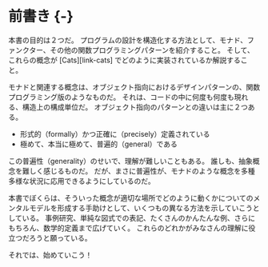 # 前書き {-}

本書の目的は２つだ。
プログラムの設計を構造化する方法として、モナド、ファンクター、その他の関数プログラミングパターンを紹介すること。
そして、これらの概念が [Cats][link-cats] でどのように実装されているか解説すること。

モナドと関連する概念は、オブジェクト指向におけるデザインパターンの、関数プログラミング版のようなものだ。
それは、コードの中に何度も何度も現れる、構造上の構成単位だ。
オブジェクト指向のパターンとの違いは主に２つある。

- 形式的（formally）かつ正確に（precisely）定義されている
- 極めて、本当に極めて、普遍的（general）である

この普遍性（generality）のせいで、理解が難しいこともある。
誰しも、抽象概念を難しく感じるものだ。
だが、まさに普遍性が、モナドのような概念を多種多様な状況に応用できるようにしているのだ。

本書でぼくらは、そういった概念が適切な場所でどのように動くかについてのメンタルモデルを形成する手助けとして、いくつもの異なる方法を示していこうとしている。
事例研究、単純な図式での表記、たくさんのかんたんな例、さらにもちろん、数学的定義まで広げていく。
これらのどれかがみなさんの理解に役立つだろうと願っている。

それでは、始めていこう！
